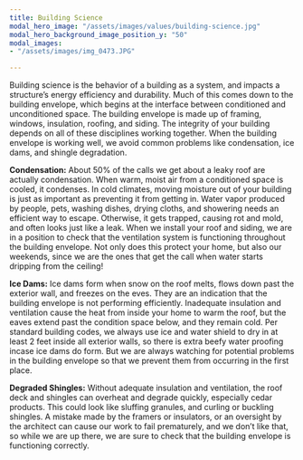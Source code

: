 ```yaml
---
title: Building Science
modal_hero_image: "/assets/images/values/building-science.jpg"
modal_hero_background_image_position_y: "50"
modal_images:
- "/assets/images/img_0473.JPG"

---
```

Building science is the behavior of a building as a system, and impacts a structure’s energy efficiency and durability. Much of this comes down to the building envelope, which begins at the interface between conditioned and unconditioned space. The building envelope is made up of framing, windows, insulation, roofing, and siding. The integrity of your building depends on all of these disciplines working together. When the building envelope is working well, we avoid common problems like condensation, ice dams, and shingle degradation.

**Condensation:** About 50% of the calls we get about a leaky roof are actually condensation. When warm, moist air from a conditioned space is cooled, it condenses. In cold climates, moving moisture out of your building is just as important as preventing it from getting in. Water vapor produced by people, pets, washing dishes, drying cloths, and showering needs an efficient way to escape. Otherwise, it gets trapped, causing rot and mold, and often looks just like a leak. When we install your roof and siding, we are in a position to check that the ventilation system is functioning throughout the building envelope. Not only does this protect your home, but also our weekends, since we are the ones that get the call when water starts dripping from the ceiling!

**Ice Dams:** Ice dams form when snow on the roof melts, flows down past the exterior wall, and freezes on the eves. They are an indication that the building envelope is not performing efficiently. Inadequate insulation and ventilation cause the heat from inside your home to warm the roof, but the eaves extend past the condition space below, and they remain cold. Per standard building codes, we always use ice and water shield to dry in at least 2 feet inside all exterior walls, so there is extra beefy water proofing incase ice dams do form. But we are always watching for potential problems in the building envelope so that we prevent them from occurring in the first place.

**Degraded Shingles:** Without adequate insulation and ventilation, the roof deck and shingles can overheat and degrade quickly, especially cedar products. This could look like sluffing granules, and curling or buckling shingles. A mistake made by the framers or insulators, or an oversight by the architect can cause our work to fail prematurely, and we don’t like that, so while we are up there, we are sure to check that the building envelope is functioning correctly.